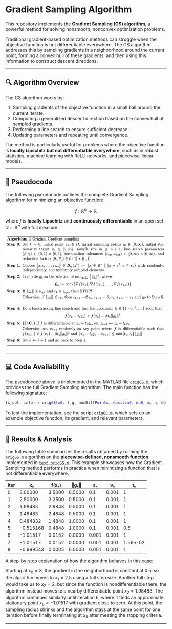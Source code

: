 # Gradient Sampling Algorithm

This repository implements the **Gradient Sampling (GS) algorithm**, a powerful method for solving nonsmooth, nonconvex optimization problems.

Traditional gradient-based optimization methods can struggle when the objective function is not differentiable everywhere. The GS algorithm addresses this by sampling gradients in a neighborhood around the current point, forming a convex hull of these gradients, and then using this information to construct descent directions.

---

## 🔍 Algorithm Overview

The GS algorithm works by:

1. Sampling gradients of the objective function in a small ball around the current iterate.
2. Computing a generalized descent direction based on the convex hull of sampled gradients.
3. Performing a line search to ensure sufficient decrease.
4. Updating parameters and repeating until convergence.

The method is particularly useful for problems where the objective function is **locally Lipschitz but not differentiable everywhere**, such as in robust statistics, machine learning with ReLU networks, and piecewise-linear models.

---

## 📌 Pseudocode

The following pseudocode outlines the complete Gradient Sampling algorithm for minimizing an objective function:

$$
f : \mathbb{R}^n \rightarrow \mathbb{R}
$$

where $f$ is **locally Lipschitz** and **continuously differentiable** in an open set $\mathcal{D} \subset \mathbb{R}^n$ with full measure.


<p align="center">
  <img src="assets/alg1.png" width="600" alt="Gradient Sampling Pseudocode">
</p>

---

## 💻 Code Availability

The pseudocode above is implemented in the MATLAB file [`origGS.m`](./origGS.m), which provides the full Gradient Sampling algorithm. The main function has the following signature:

```matlab
[x_opt, info] = origGS(x0, f,g, nonDiffPoints, epsilon0, nu0, m, n, beta, gamma, epsilon_opt, nu_opt, theta_epsilon, theta_nu, maxit);
```

To test the implementation, see the script [`origGS.m`](./origGS.m), which sets up an example objective function, its gradient, and relevant parameters.

---

## 🧪 Results & Analysis

The following table summarizes the results obtained by running the `origGS.m` algorithm on the **piecewise-defined, nonsmooth function** implemented in [`test_origGS.m`](./test_origGS.m). This example showcases how the Gradient Sampling method performs in practice when minimizing a function that is not differentiable everywhere.

| Iter | xₖ       | f(xₖ)   | ‖gₖ‖      | εₖ     | νₖ     | tₖ |
|------|----------|---------|---------|--------|--------|----------------|
| 0    | 3.00000  | 3.5000  | 0.5000  | 0.1    | 0.001  |   1            |
| 1    | 2.50000  | 3.2500  | 0.5000  | 0.1    | 0.001  | 1              |
| 2    | 1.98483  | 2.9848  | 0.5000  | 0.1    | 0.001  | 1              |
| 3    | 1.48483  | 2.4848  | 0.5000  | 0.1    | 0.001  | 1              |
| 4    | 0.484832 | 1.4848  | 1.0000  | 0.1    | 0.001  | 1              |
| 5    | -0.515168| 0.4848  | 1.0000  | 0.1    | 0.001  | 0.5            |
| 6    | -1.01517 | 0.0152  | 0.0000  | 0.001  | 0.001  | 1              |
| 7    | -1.01517 | 0.0152  | 0.0000  | 0.001  | 0.001  | 1.56e-02     |
| 8    | -0.999543| 0.0005  | 0.0000  | 0.001  | 0.001  | 1              |

A step-by-step explanation of how the algorithm behaves in this case:

Starting at $x_0=3$, the gradient in the neighborhood is constant at 0.5, so the algorithm moves to $x_1=2.5$ using a full step size. Another full step would take us to $x_2=2$, but since the function is nondifferentiable there, the algorithm instead moves to a nearby differentiable point $x_2=1.98483$. The algorithm continues similarly until iteration 6, where it finds an approximate stationary point $x_6=−1.01517$ with gradient close to zero. At this point, the sampling radius shrinks and the algorithm stays at the same point for one iteration before finally terminating at $x_8$ ​ after meeting the stopping criteria.

---

